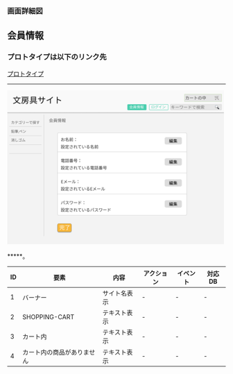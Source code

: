 ### 画面詳細図
## 会員情報
### プロトタイプは以下のリンク先
[プロトタイプ]()
*****
<img src="./img/会員情報.png" width="500">

*****。

| ID | 要素 | 内容 | アクション | イベント | 対応DB |
|----|------|------|------------|----------|--------|
|1   |バーナー|サイト名表示|-    |-         |-       |
|2   |SHOPPING-CART|テキスト表示|-    |-         |-       |
|3   |カート内|テキスト表示|-    |-         |-       |
|4   |カート内の商品がありません|テキスト表示|-    |-         |-     |
